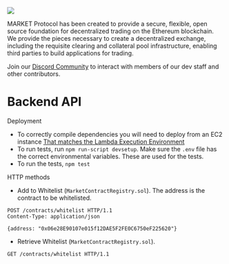 <img src="https://github.com/MARKETProtocol/dApp/blob/master/src/img/MARKETProtocol-Light.png?raw=true" align="middle">

MARKET Protocol has been created to provide a secure, flexible, open source foundation for decentralized trading on the Ethereum blockchain. We provide the pieces necessary to create a decentralized exchange, including the requisite clearing and collateral pool infrastructure, enabling third parties to build applications for trading.

Join our [Discord Community](https://www.marketprotocol.io/discord) to interact with members of our dev staff and other contributors.

# Backend API

Deployment

* To correctly compile dependencies you will need to deploy from an EC2 instance [That matches the Lambda Execution Environment](https://docs.aws.amazon.com/lambda/latest/dg/current-supported-versions.html)
* To run tests, run `npm run-script devsetup`. Make sure the `.env` file has the correct environmental variables. These are used for the tests.
* To run the tests, `npm test`

HTTP methods

* Add to Whitelist (`MarketContractRegistry.sol`). The address is the contract to be whitelisted.
```
POST /contracts/whitelist HTTP/1.1
Content-Type: application/json

{address: "0x06e28E90107e015f12DAE5F2FE0C6750eF225620"}
```

* Retrieve Whitelist (`MarketContractRegistry.sol`).
```
GET /contracts/whitelist HTTP/1.1
```
